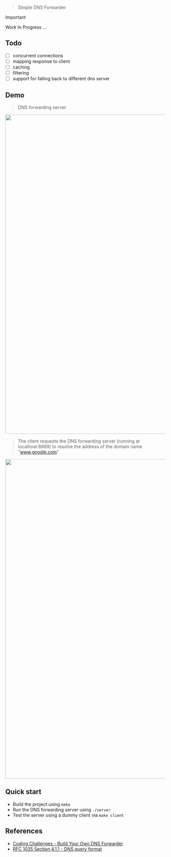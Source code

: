 > Simple DNS Forwarder

> [!IMPORTANT]
> Work In Progress ...

## Todo
- [ ] concurrent connections
- [ ] mapping response to client
- [ ] caching
- [ ] filtering
- [ ] support for falling back to different dns server

## Demo
 
> DNS forwarding server
<image src="./images/server.png" width="1000">

> The client requests the DNS forwarding server (running at localhost:8989) to resolve the address of the domain name "www.google.com"
<image src="./images/client.png" width="1000">

## Quick start
- Build the project using `make`
- Run the DNS forwarding server using `./server`
- Test the server using a dummy client via `make client`

## References
- [Coding Challenges - Build Your Own DNS Forwarder](https://codingchallenges.fyi/challenges/challenge-dns-forwarder)
- [RFC 1035 Section 4.1.1 - DNS query format](https://datatracker.ietf.org/doc/html/rfc1035#section-4.1)
